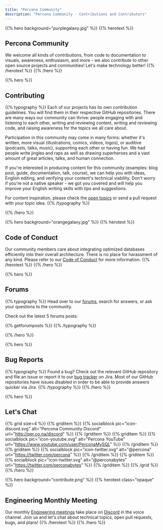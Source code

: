 ```yaml
---
title: "Percona Community"
description: "Percona Community - Contributions and Contributors"
---
```


{{% hero background="purplegalaxy.jpg" %}}
{{% herotext %}}

## Percona Community

We welcome all kinds of contributions, from code to documentation to visuals, awareness, enthusiasm, and more - we also contribute to other open source projects and communities! Let's make technology better!
{{% /herotext %}}
{{% /hero %}}

{{% hero %}}

## Contributing

{{% typography %}}
Each of our projects has its own contribution guidelines. You will find them in their respective GitHub repositories. There are many ways our community can thrive: people engaging with and listening to each other, writing and reviewing content, writing and reviewing code, and raising awareness for the topics we all care about.

Participation in this community may come in many forms: whether it's written, more visual (illustrations, comics, videos, logos), or auditive (podcasts, talks, music), supporting each other or having fun. We had people write jingles and raps as well as drawing superheroes and a vast amount of great articles, talks, and human connection.

If you're interested in producing content for this community (examples: blog post, guide, documentation, talk, course), we can help you with ideas, English editing, and verifying your content's technical viability. Don't worry if you're not a native speaker - we got you covered and will help you improve your English writing skills with tips and suggestions.

For content inspiration, please check the [open topics](/contribute/opentopics) or send a pull request with your topic idea.
{{% /typography %}}

{{% /hero %}}

{{% hero background="orangegalaxy.jpg" %}}
{{% herotext %}}

## Code of Conduct

Our community members care about integrating optimized databases efficiently into their overall architecture. There is no place for harassment of any kind. Please refer to our [Code of Conduct](/contribute/coc) for more information.
{{% /herotext %}}
{{% /hero %}}

{{% hero %}}

## Forums

{{% typography %}}
Head over to our [forums](https://forums.percona.com/), search for answers, or ask your questions to the community.

Check out the latest 5 forums posts:

{{% getforumposts %}}
{{% /typography %}}

{{% /hero %}}

{{% hero %}}

## Bug Reports
{{% typography %}}
Found a bug? Check out the relevant GitHub repository and file an issue or report it to our [bug tracker](https://jira.percona.com) on Jira. Most of our GitHub repositories have issues disabled in order to be able to provide answers quicker via Jira.
{{% /typography %}}
{{% /hero %}}

{{% hero %}}

## Let's Chat

{{% grid size=4 %}}
{{% griditem %}}
{{% socialblock pic="icon-discord.svg" alt="Percona Community Discord" url="http://per.co.na/discord" %}}
{{% /griditem %}}
{{% griditem %}}
{{% socialblock pic="icon-youtube.svg" alt="Percona YouTube" url="https://www.youtube.com/user/PerconaMySQL" %}}
{{% /griditem %}}
{{% griditem %}}
{{% socialblock pic="icon-twitter.svg" alt="@percona" url="https://twitter.com/percona" %}}
{{% /griditem %}}
{{% griditem %}}
{{% socialblock pic="icon-twitter.svg" alt="@perconabytes" url="https://twitter.com/perconabytes" %}}
{{% /griditem %}}
{{% /grid %}}
{{% /hero %}}

{{% hero background="contribute.png" %}}
{{% herotext class="opaque" %}}

## Engineering Monthly Meeting

Our monthly [Engineering meetings](/contribute/engineeringmeetings) take place on [Discord](http://per.co.na/discord) in the voice channel. Join us and let's chat about technical topics, open pull requests, bugs, and plans!
{{% /herotext %}}
{{% /hero %}}